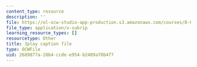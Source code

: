 ```yaml
---
content_type: resource
description: ''
file: https://ol-ocw-studio-app-production.s3.amazonaws.com/courses/8-01sc-classical-mechanics-fall-2016/2689877a28b4ccdee954b2409a70b4f7_ZjGjNsmsNBU.srt
file_type: application/x-subrip
learning_resource_types: []
resourcetype: Other
title: 3play caption file
type: OCWFile
uid: 2689877a-28b4-ccde-e954-b2409a70b4f7
---
```


